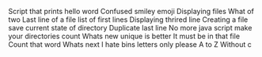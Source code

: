 Script that prints hello word
Confused smiley emoji
Displaying files
What of two
Last line of a file
list of first lines
Displaying thrired line
Creating a file
save current state of directory
Duplicate last line
No more java script
make your directories count
Whats new
unique is better
It must be in that file
Count that word
Whats next
I hate bins
letters only please
A to Z
Without c
